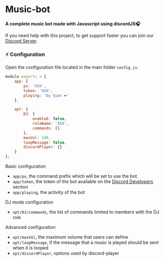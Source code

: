 # Music-bot

**A complete music bot made with Javascript using discordJS🎧**

If you need help with this project, to get support faster you can join our [Discord Server](https://discord.gg/vWuSbMkR).



### ⚡ Configuration

Open the configuration file located in the main folder `config.js`.

```js
module.exports = {
    app: {
        px: 'XXX',
        token: 'XXX',
        playing: 'by Gyan ❤️'
    },

    opt: {
        DJ: {
            enabled: false,
            roleName: 'XXX',
            commands: []
        },
        maxVol: 100,
        loopMessage: false,
        discordPlayer: {}
    }
};
```

Basic configuration

- `app/px`, the command prefix which will be set to use the bot.
- `app/token`, the token of the bot available on the [Discord Developers](https://discordapp.com/developers/applications) section
- `app/playing`, the activity of the bot

DJ mode configuration

- `opt/DJ/commands`, the list of commands limited to members with the DJ role

Advanced configuration

- `opt/maxVol`, the maximum volume that users can define
- `opt/loopMessage`, if the message that a music is played should be sent when it is looped
- `opt/discordPlayer`, options used by discord-player



